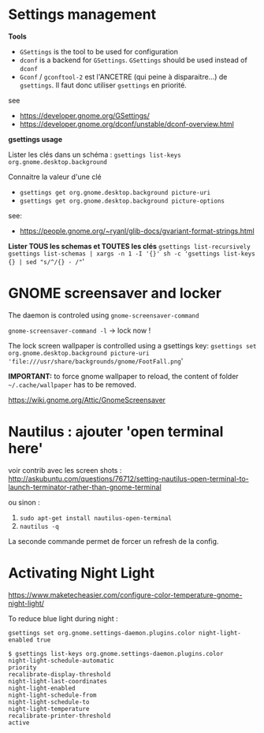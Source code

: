 # Settings management 
**Tools**
* `GSettings` is the tool to be used for configuration
* `dconf` is a backend for `GSettings`. `GSettings` should be used instead of `dconf`
* `Gconf` / `gconftool-2` est l'ANCETRE (qui peine à disparaitre…) de `gsettings`. Il faut donc utiliser `gsettings` en priorité.

see
* https://developer.gnome.org/GSettings/
* https://developer.gnome.org/dconf/unstable/dconf-overview.html

**gsettings usage**

Lister les clés dans un schéma : `gsettings list-keys org.gnome.desktop.background`

Connaitre la valeur d'une clé

* `gsettings get org.gnome.desktop.background picture-uri`
* `gsettings get org.gnome.desktop.background picture-options`

see:
* https://people.gnome.org/~ryanl/glib-docs/gvariant-format-strings.html

**Lister TOUS les schemas et TOUTES les clés**
`gsettings list-recursively`
`gsettings list-schemas | xargs -n 1 -I '{}' sh -c 'gsettings list-keys {} | sed "s/^/{} - /"`'
# GNOME screensaver and locker 
The daemon is controled using `gnome-screensaver-command`

`gnome-screensaver-command -l` → lock now !

The lock screen wallpaper is controlled using a gsettings key:
`gsettings set org.gnome.desktop.background picture-uri 'file:///usr/share/backgrounds/gnome/FootFall.png`'

**IMPORTANT:** to force gnome wallpaper to reload, the content of folder `~/.cache/wallpaper` has to be removed.

https://wiki.gnome.org/Attic/GnomeScreensaver
# Nautilus : ajouter 'open terminal here' 
voir contrib avec les screen shots :
http://askubuntu.com/questions/76712/setting-nautilus-open-terminal-to-launch-terminator-rather-than-gnome-terminal

ou sinon :
1. `sudo apt-get install nautilus-open-terminal`
2. `nautilus -q`

La seconde commande permet de forcer un refresh de la config.
# Activating Night Light 
https://www.maketecheasier.com/configure-color-temperature-gnome-night-light/

To reduce blue light during night :

`gsettings set org.gnome.settings-daemon.plugins.color night-light-enabled true`

```
$ gsettings list-keys org.gnome.settings-daemon.plugins.color
night-light-schedule-automatic
priority
recalibrate-display-threshold
night-light-last-coordinates
night-light-enabled
night-light-schedule-from
night-light-schedule-to
night-light-temperature
recalibrate-printer-threshold
active
```
